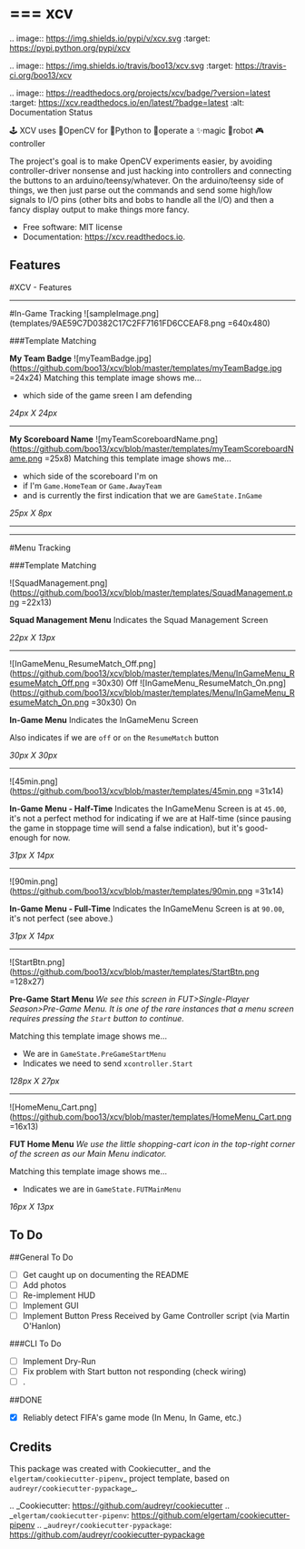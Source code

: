 ===
xcv
===


.. image:: https://img.shields.io/pypi/v/xcv.svg
        :target: https://pypi.python.org/pypi/xcv

.. image:: https://img.shields.io/travis/boo13/xcv.svg
        :target: https://travis-ci.org/boo13/xcv

.. image:: https://readthedocs.org/projects/xcv/badge/?version=latest
        :target: https://xcv.readthedocs.io/en/latest/?badge=latest
        :alt: Documentation Status

🕹 XCV uses 👾OpenCV for 🐍Python to 👷‍operate a ✨magic 🤖robot 🎮controller


The project's goal is to make OpenCV experiments easier, by avoiding controller-driver 
nonsense and just hacking into controllers and connecting the buttons to an arduino/teensy/whatever. 
On the arduino/teensy side of things, we then just parse out the commands and send some high/low signals
to I/O pins (other bits and bobs to handle all the I/O) and then a fancy display output to make things more fancy.


* Free software: MIT license
* Documentation: https://xcv.readthedocs.io.


Features
--------

#XCV - Features

---

#In-Game Tracking
![sampleImage.png](templates/9AE59C7D0382C17C2FF7161FD6CCEAF8.png =640x480)

###Template Matching

**My Team Badge**
![myTeamBadge.jpg](https://github.com/boo13/xcv/blob/master/templates/myTeamBadge.jpg =24x24)
Matching this template image shows me...
* which side of the game sreen I am defending

_24px X 24px_
___
**My Scoreboard Name**
![myTeamScoreboardName.png](https://github.com/boo13/xcv/blob/master/templates/myTeamScoreboardName.png =25x8)
Matching this template image shows me...
* which side of the scoreboard I'm on
* if I'm `Game.HomeTeam` or `Game.AwayTeam`
* and is currently the first indication that we are `GameState.InGame`

_25px X 8px_

---
---

#Menu Tracking

###Template Matching

![SquadManagement.png](https://github.com/boo13/xcv/blob/master/templates/SquadManagement.png =22x13)

**Squad Management Menu**
Indicates the Squad Management Screen

_22px X 13px_
___
![InGameMenu_ResumeMatch_Off.png](https://github.com/boo13/xcv/blob/master/templates/Menu/InGameMenu_ResumeMatch_Off.png =30x30) Off ![InGameMenu_ResumeMatch_On.png](https://github.com/boo13/xcv/blob/master/templates/Menu/InGameMenu_ResumeMatch_On.png =30x30) On

**In-Game Menu**
Indicates the InGameMenu Screen

Also indicates if we are `off` or `on` the `ResumeMatch` button

_30px X 30px_
___
![45min.png](https://github.com/boo13/xcv/blob/master/templates/45min.png =31x14)

**In-Game Menu - Half-Time**
Indicates the InGameMenu Screen is at `45.00`, it's not a perfect method for indicating if we are at Half-time (since pausing the game in stoppage time will send a false indication), but it's good-enough for now. 

_31px X 14px_
___

![90min.png](https://github.com/boo13/xcv/blob/master/templates/90min.png =31x14)

**In-Game Menu - Full-Time**
Indicates the InGameMenu Screen is at `90.00`, it's not perfect (see above.)


_31px X 14px_
___
![StartBtn.png](https://github.com/boo13/xcv/blob/master/templates/StartBtn.png =128x27)

**Pre-Game Start Menu**
_We see this screen in FUT>Single-Player Season>Pre-Game Menu. It is one of the rare instances that a menu screen requires pressing the `Start` button to continue._

Matching this template image shows me...
* We are in `GameState.PreGameStartMenu`
* Indicates we need to send `xcontroller.Start`

_128px X 27px_
___
![HomeMenu_Cart.png](https://github.com/boo13/xcv/blob/master/templates/HomeMenu_Cart.png =16x13)

**FUT Home Menu**
_We use the little shopping-cart icon in the top-right corner of the screen as our Main Menu indicator._

Matching this template image shows me...
* Indicates we are in `GameState.FUTMainMenu`

_16px X 13px_




To Do
-------
##General To Do
- [ ] Get caught up on documenting the README
- [ ] Add photos
- [ ] Re-implement HUD
- [ ] Implement GUI
- [ ] Implement Button Press Received by Game Controller script (via Martin O'Hanlon)

###CLI To Do
- [ ] Implement Dry-Run
- [ ] Fix problem with Start button not responding (check wiring)
- [ ] .

##DONE
- [X] Reliably detect FIFA's game mode (In Menu, In Game, etc.)  

Credits
-------

This package was created with Cookiecutter_ and the `elgertam/cookiecutter-pipenv`_ project template, based on `audreyr/cookiecutter-pypackage`_.

.. _Cookiecutter: https://github.com/audreyr/cookiecutter
.. _`elgertam/cookiecutter-pipenv`: https://github.com/elgertam/cookiecutter-pipenv
.. _`audreyr/cookiecutter-pypackage`: https://github.com/audreyr/cookiecutter-pypackage

